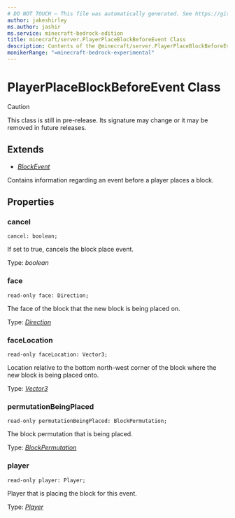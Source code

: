 ```yaml
---
# DO NOT TOUCH — This file was automatically generated. See https://github.com/mojang/minecraftapidocsgenerator to modify descriptions, examples, etc.
author: jakeshirley
ms.author: jashir
ms.service: minecraft-bedrock-edition
title: minecraft/server.PlayerPlaceBlockBeforeEvent Class
description: Contents of the @minecraft/server.PlayerPlaceBlockBeforeEvent class.
monikerRange: "=minecraft-bedrock-experimental"
---
```

# PlayerPlaceBlockBeforeEvent Class

> [!CAUTION]
> This class is still in pre-release.  Its signature may change or it may be removed in future releases.

## Extends
- [*BlockEvent*](BlockEvent.md)

Contains information regarding an event before a player places a block.

## Properties

### **cancel**
`cancel: boolean;`

If set to true, cancels the block place event.

Type: *boolean*

### **face**
`read-only face: Direction;`

The face of the block that the new block is being placed on.

Type: [*Direction*](Direction.md)

### **faceLocation**
`read-only faceLocation: Vector3;`

Location relative to the bottom north-west corner of the block where the new block is being placed onto.

Type: [*Vector3*](Vector3.md)

### **permutationBeingPlaced**
`read-only permutationBeingPlaced: BlockPermutation;`

The block permutation that is being placed.

Type: [*BlockPermutation*](BlockPermutation.md)

### **player**
`read-only player: Player;`

Player that is placing the block for this event.

Type: [*Player*](Player.md)

